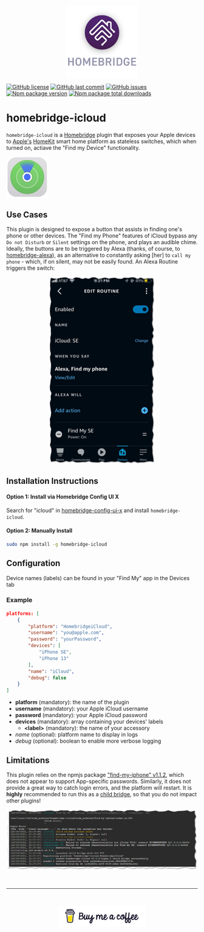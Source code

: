 <p align="center">
    <a href="https://homebridge.io/"><img src="https://github.com/homebridge/branding/raw/master/logos/homebridge-wordmark-logo-vertical.png" width="190"/></a>
</p>

[![GitHub license](https://badgen.net/github/license/steveredden/homebridge-icloud)](https://github.com/steveredden/homebridge-icloud/blob/main/LICENSE)
[![GitHub last commit](https://img.shields.io/github/last-commit/steveredden/homebridge-icloud.svg?style=flat-square)](https://github.com/steveredden/homebridge-icloud)
[![GitHub issues](https://img.shields.io/github/issues/steveredden/homebridge-icloud.svg)](https://GitHub.com/steveredden/homebridge-icloud/issues/)
[![Npm package version](https://badgen.net/npm/v/homebridge-icloud)](https://npmjs.com/package/homebridge-icloud)
[![Npm package total downloads](https://badgen.net/npm/dt/homebridge-icloud)](https://www.npmjs.com/package/homebridge-icloud)

# homebridge-icloud

`homebridge-icloud` is a [Homebridge](https://homebridge.io) plugin that exposes your Apple devices to [Apple's](https://www.apple.com) [HomeKit](https://www.apple.com/ios/home) smart home platform as stateless switches, which when turned on, actiave the "Find my Device" functionality.

<img src="img/findmyapp.jpg" width="110" />

## Use Cases

This plugin is designed to expose a button that assists in finding one's phone or other devices. The "Find my Phone" features of iCloud bypass any `Do not Disturb` or `Silent` settings on the phone, and plays an audible chime. Ideally, the buttons are to be triggered by Alexa (thanks, of course, to [homebridge-alexa](https://github.com/NorthernMan54/homebridge-alexa)), as an alternative to constantly asking [her] to `call my phone` - which, if on silent, may not be easily found. An Alexa Routine triggers the switch:

<p align="center"><img src="img/alexaroutine.jpg" width="280"></p>

## Installation Instructions

#### Option 1: Install via Homebridge Config UI X

Search for "icloud" in [homebridge-config-ui-x](https://github.com/oznu/homebridge-config-ui-x) and install `homebridge-icloud`.

#### Option 2: Manually Install

```sh
sudo npm install -g homebridge-icloud
```

## Configuration

Device names (labels) can be found in your "Find My" app in the Devices tab

### Example

```json
platforms: [
    {
        "platform": "HomebridgeiCloud",
        "username": "you@apple.com",
        "password": "yourPassword",
        "devices": [
            "iPhone SE",
            "iPhone 13"
        ],
        "name": "iCloud",
        "debug": false
    }
]
```

* **platform** (mandatory): the name of the plugin
* **username** (mandatory): your Apple iCloud username
* **password** (mandatory): your Apple iCloud password
* **devices** (mandatory): array containing your devices' labels
  * **\<label\>** (mandatory): the name of your accessory
* *name* (optional): platform name to display in logs
* *debug* (optional): boolean to enable more verbose logging

## Limitations

This plugin relies on the npmjs package ["find-my-iphone" v1.1.2](https://www.npmjs.com/package/find-my-iphone), which does not appear to support App-specific passwords. Similarly, it does not provide a great way to catch login errors, and the platform will restart.  It is **highly** recommended to run this as a [child bridge](https://github.com/homebridge/homebridge/wiki/Child-Bridges), so that you do not impact other plugins!

![fatalerror](img/childbridgerestart.png)

<br><hr><br>
<p align="center">
    <a href="https://buymeacoffee.com/steveredden"><img src="img/bmc-new-logo.jpg" width="230"/></a>
</p>
